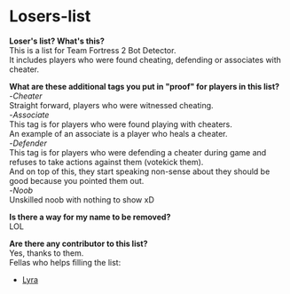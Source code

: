 # Losers-list

**Loser's list? What's this?**
<br>This is a list for Team Fortress 2 Bot Detector.
<br>It includes players who were found cheating, defending or associates with cheater.

**What are these additional tags you put in "proof" for players in this list?**
<br>-*Cheater*
<br>Straight forward, players who were witnessed cheating.
<br>-*Associate*
<br>This tag is for players who were found playing with cheaters.
<br>An example of an associate is a player who heals a cheater.
<br>-*Defender*
<br>This tag is for players who were defending a cheater during game and refuses to take actions against them (votekick them).
<br>And on top of this, they start speaking non-sense about they should be good because you pointed them out.
<br>-*Noob*
<br>Unskilled noob with nothing to show xD

**Is there a way for my name to be removed?**
<br>LOL

**Are there any contributor to this list?**
<br>Yes, thanks to them.
<br>Fellas who helps filling the list:
<br>
<ul>
  <li><a href="https://steamcommunity.com/id/lyra_/">Lyra</a></li>
</ul>
